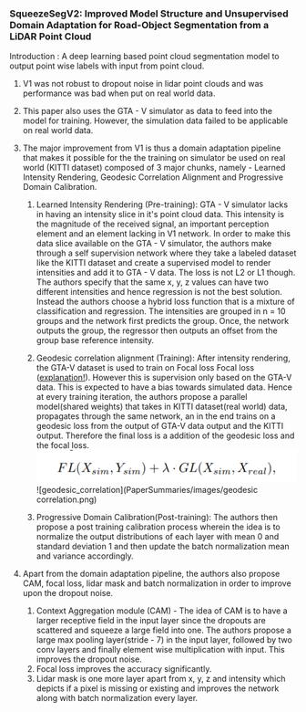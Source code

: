 ### SqueezeSegV2: Improved Model Structure and Unsupervised Domain Adaptation for Road-Object Segmentation from a LiDAR Point Cloud

Introduction : A deep learning based point cloud segmentation model to output point wise labels with input from point cloud.

1. V1 was not robust to dropout noise in lidar point clouds and was performance was bad when put on real world data.
1. This paper also uses the GTA - V simulator as data to feed into the model for training. However, the simulation data failed to be applicable on real world data.
1. The major improvement from V1 is thus a domain adaptation pipeline that makes it possible for the the training on simulator be used on real world (KITTI dataset) composed of 3 major chunks, namely - Learned Intensity Rendering, Geodesic Correlation Alignment and Progressive Domain Calibration.

    1. Learned Intensity Rendering (Pre-training): GTA - V simulator lacks in having an intensity slice in it's point cloud data. This intensity is the magnitude of the received signal, an important perception element and an element lacking in V1 network. In order to make this data slice available on the GTA - V simulator, the authors make through a self supervision network where they take a labeled dataset like the KITTI dataset and create a supervised model to render intensities and add it to GTA - V data.
    The loss is not L2 or L1 though. The authors specify that the same x, y, z values can have two different intensities and hence regression is not the best solution. Instead the authors choose a hybrid loss function that is a mixture of classification and regression. The intensities are grouped in n = 10 groups and the network first predicts the group. Once, the network outputs the group, the regressor then outputs an offset from the group base reference intensity. 

    2. Geodesic correlation alignment (Training): After intensity rendering, the GTA-V dataset is used to train on Focal loss Focal loss ([explanation!](https://medium.com/adventures-with-deep-learning/focal-loss-demystified-c529277052de)). However this is supervision only based on the GTA-V data. This is expected to have a bias towards simulated data. Hence at every training iteration, the authors propose a parallel model(shared weights) that takes in KITTI dataset(real world) data, propagates through the same network, an in the end trains on a geodesic loss from the output of GTA-V data output and the KITTI output. Therefore the final loss is a addition of the geodesic loss and the focal loss.
    ![geodesic_correlation](PaperSummaries/images/trainloss.png)
    ![geodesic_correlation](PaperSummaries/images/geodesic correlation.png)

    3. Progressive Domain Calibration(Post-training): The authors then propose a post training calibration process wherein the idea is to normalize the output distributions of each layer with mean 0 and standard deviation 1 and then update the batch normalization mean and variance accordingly.

1. Apart from the domain adaptation pipeline, the authors also propose CAM, focal loss, lidar mask and batch normalization in order to improve upon the dropout noise.
    1. Context Aggregation module (CAM) - The idea of CAM is to have a larger receptive field in the input layer since the dropouts are scattered and squeeze a large field into one. The authors propose a large max pooling layer(stride - 7) in the input layer, followed by two conv layers and finally element wise multiplication with input. This improves the dropout noise.
    2. Focal loss improves the accuracy significantly.
    3. Lidar mask is one more layer apart from x, y, z and intensity which depicts if a pixel is missing or existing and improves the network along with batch normalization every layer.
